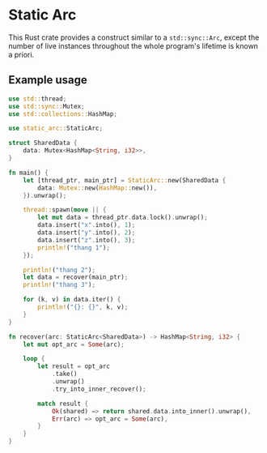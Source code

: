 # Static Arc

This Rust crate provides a construct similar to a `std::sync::Arc`, except
the number of live instances throughout the whole program's lifetime is known
a priori.

## Example usage

```rust
use std::thread;
use std::sync::Mutex;
use std::collections::HashMap;

use static_arc::StaticArc;

struct SharedData {
    data: Mutex<HashMap<String, i32>>,
}

fn main() {
    let [thread_ptr, main_ptr] = StaticArc::new(SharedData {
        data: Mutex::new(HashMap::new()),
    }).unwrap();

    thread::spawn(move || {
        let mut data = thread_ptr.data.lock().unwrap();
        data.insert("x".into(), 1);
        data.insert("y".into(), 2);
        data.insert("z".into(), 3);
        println!("thang 1");
    });

    println!("thang 2");
    let data = recover(main_ptr);
    println!("thang 3");

    for (k, v) in data.iter() {
        println!("{}: {}", k, v);
    }
}

fn recover(arc: StaticArc<SharedData>) -> HashMap<String, i32> {
    let mut opt_arc = Some(arc);

    loop {
        let result = opt_arc
            .take()
            .unwrap()
            .try_into_inner_recover();

        match result {
            Ok(shared) => return shared.data.into_inner().unwrap(),
            Err(arc) => opt_arc = Some(arc),
        }
    }
}
```
